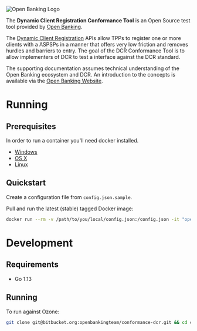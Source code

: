 ![Open Banking Logo](https://bitbucket.org/openbankingteam/conformance-suite/raw/99b76db5f60bb4d790d6f32bffae29cbe95a3661/docs/static_files/OBIE_logotype_blue_RGB.PNG)

The **Dynamic Client Registration Conformance Tool** is an Open Source test tool provided by [Open Banking](https://www.openbanking.org.uk/).

The [Dynamic Client Registration](https://openbanking.atlassian.net/wiki/spaces/DZ/pages/1078034771/Dynamic+Client+Registration+-+v3.2) APIs allow TPPs to register one or more clients with a
ASPSPs in a manner that offers very low friction and removes hurdles and barriers to entry. The goal of the DCR Conformance Tool is to allow implementers of DCR to test a interface against the DCR standard.

The supporting documentation assumes technical understanding of the Open Banking ecosystem and DCR. An introduction to the concepts is available via the [Open Banking Website](https://www.openbanking.org.uk/).

# Running

## Prerequisites

In order to run a container you'll need docker installed.

* [Windows](https://docs.docker.com/windows/started)
* [OS X](https://docs.docker.com/mac/started/)
* [Linux](https://docs.docker.com/linux/started/)

## Quickstart

Create a configuration file from `config.json.sample`.

Pull and run the latest (stable) tagged Docker image:

```sh
docker run --rm -v /path/to/you/local/config.json:/config.json -it "openbanking/conformance-dcr:latest" -config-path=/config.json -report
```

# Development

## Requirements

* Go 1.13

## Running

To run against Ozone:

```sh
git clone git@bitbucket.org:openbankingteam/conformance-dcr.git && cd conformance-dcr && make build && ./dcr -config-path configs/config.json
```
